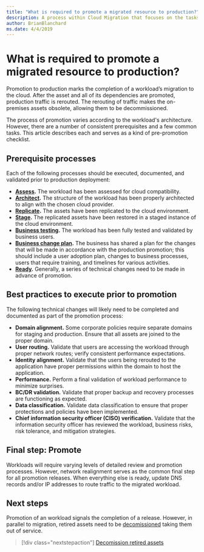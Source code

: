 ```yaml
---
title: "What is required to promote a migrated resource to production?"
description: A process within Cloud Migration that focuses on the tasks of migrating workloads to the cloud
author: BrianBlanchard
ms.date: 4/4/2019
---
```


# What is required to promote a migrated resource to production?

Promotion to production marks the completion of a workload’s migration to the cloud. After the asset and all of its dependencies are promoted, production traffic is rerouted. The rerouting of traffic makes the on-premises assets obsolete, allowing them to be decommissioned.

The process of promotion varies according to the workload's architecture. However, there are a number of consistent prerequisites and a few common tasks. This article describes each and serves as a kind of pre-promotion checklist.

## Prerequisite processes
Each of the following processes should be executed, documented, and validated prior to production deployment:

- **[Assess](assess.md).** The workload has been assessed for cloud compatibility.
- **[Architect](architect.md).** The structure of the workload has been properly architected to align with the chosen cloud provider.
- **[Replicate](replicate.md).** The assets have been replicated to the cloud environment.
- **[Stage](stage.md).** The replicated assets have been restored in a staged instance of the cloud environment.
- **[Business testing](business-test.md).** The workload has been fully tested and validated by business users.
- **[Business change plan](business-change-plan.md).** The business has shared a plan for the changes that will be made in accordance with the production promotion; this should include a user adoption plan, changes to business processes, users that require training, and timelines for various activities.
- **[Ready](ready.md).** Generally, a series of technical changes need to be made in advance of promotion.

## Best practices to execute prior to promotion

The following technical changes will likely need to be completed and documented as part of the promotion process:

- **Domain alignment.** Some corporate policies require separate domains for staging and production. Ensure that all assets are joined to the proper domain.
- **User routing.** Validate that users are accessing the workload through proper network routes; verify consistent performance expectations.
- **Identity alignment.** Validate that the users being rerouted to the application have proper permissions within the domain to host the application.
- **Performance.** Perform a final validation of workload performance to minimize surprises.
- **BC/DR validation.** Validate that proper backup and recovery processes are functioning as expected.
- **Data classification.** Validate data classification to ensure that proper protections and policies have been implemented.
- **Chief information security officer (CISO) verification.** Validate that the information security officer has reviewed the workload, business risks, risk tolerance, and mitigation strategies.

## Final step: Promote

Workloads will require varying levels of detailed review and promotion processes. However, network realignment serves as the common final step for all promotion releases. When everything else is ready, update DNS records and/or IP addresses to route traffic to the migrated workload.

## Next steps

Promotion of an workload signals the completion of a release. However, in parallel to migration, retired assets need to be [decomissioned](./decomission.md) taking them out of service.

> [!div class="nextstepaction"]
> [Decomission retired assets](./decomission.md)

